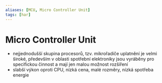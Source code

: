 ```yaml
---
aliases: [MCU, Micro Controller Unit]
tags: [har]
---
```

# Micro Controller Unit

- nejjednodušší skupina procesorů, tzv. mikrořadiče uplatnění je velmi široké, především v oblasti spotřební elektroniky jsou vyráběny pro specifickou činnost a mají jen malou možnost rozšíření
- slabší výkon oproti CPU, nízká cena, malé rozměry, nízká spotřeba energie